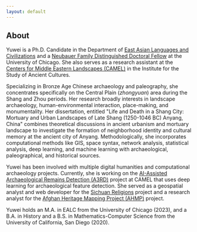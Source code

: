 ```yaml
---
layout: default
---
```


## About

Yuwei is a Ph.D. Candidate in the Department of [East Asian Languages and Civilizations](https://ealc.uchicago.edu/) and a [Neubauer Family Distinguished Doctoral Fellow](https://grad.uchicago.edu/fellowships/neubauer-fellows) at the University of Chicago. She also serves as a research assistant at the [Centers for Middle Eastern Landscapes (CAMEL)](https://camelab.uchicago.edu/) in the Institute for the Study of Ancient Cultures. 

Specializing in Bronze Age Chinese archaeology and paleography, she concentrates specifically on the Central Plain (_zhongyuan_) area during the Shang and Zhou periods. Her research broadly interests in landscape archaeology, human-environmental interaction, place-making, and monumentality. Her dissertation, entitled "Life and Death in a Shang City: Mortuary and Urban Landscapes of Late Shang (1250-1046 BC) Anyang, China" combines theoretical discussions in ancient urbanism and mortuary landscape to investigate the formation of neighborhood identity and cultural memory at the ancient city of Anyang. Methodologically, she incorporates computational methods like GIS, space syntax, network analysis, statistical analysis, deep learning, and machine learning with archaeological, paleographical, and historical sources.

Yuwei has been involved with multiple digital humanities and computational archaeology projects. Currently, she is working on the [AI-Assisted Archaeological Remains Detection (A3RD)](https://camelab.uchicago.edu/project/a3rd/) project at CAMEL that uses deep learning for archaeological feature detection. She served as a geospatial analyst and web developer for the [Sichuan Religions](https://sichuanreligions.com/) project and a research analyst for the [Afghan Heritage Mapping Project (AHMP)](https://isac.uchicago.edu/research/projects/preservation-cultural-heritage-afghanistan) project.

Yuwei holds an M.A. in EALC from the University of Chicago (2023), and a B.A. in History and a B.S. in Mathematics-Computer Science from the University of California, San Diego (2020).
